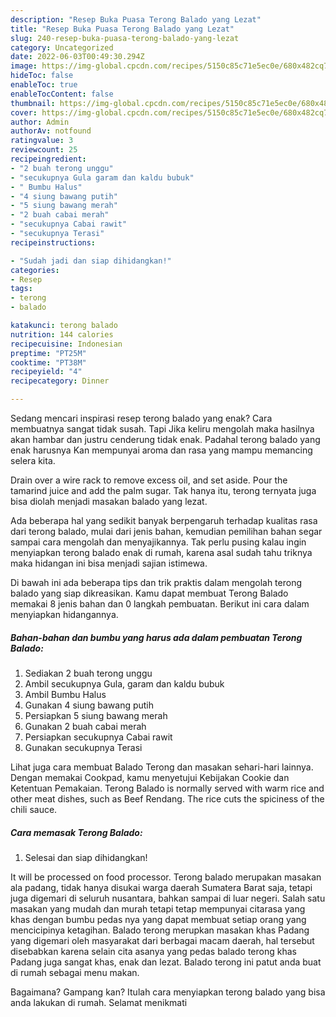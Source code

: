 ```yaml
---
description: "Resep Buka Puasa Terong Balado yang Lezat"
title: "Resep Buka Puasa Terong Balado yang Lezat"
slug: 240-resep-buka-puasa-terong-balado-yang-lezat
category: Uncategorized
date: 2022-06-03T00:49:30.294Z
image: https://img-global.cpcdn.com/recipes/5150c85c71e5ec0e/680x482cq70/terong-balado-foto-resep-utama.jpg
hideToc: false
enableToc: true
enableTocContent: false
thumbnail: https://img-global.cpcdn.com/recipes/5150c85c71e5ec0e/680x482cq70/terong-balado-foto-resep-utama.jpg
cover: https://img-global.cpcdn.com/recipes/5150c85c71e5ec0e/680x482cq70/terong-balado-foto-resep-utama.jpg
author: Admin
authorAv: notfound
ratingvalue: 3
reviewcount: 25
recipeingredient:
- "2 buah terong unggu"
- "secukupnya Gula garam dan kaldu bubuk"
- " Bumbu Halus"
- "4 siung bawang putih"
- "5 siung bawang merah"
- "2 buah cabai merah"
- "secukupnya Cabai rawit"
- "secukupnya Terasi"
recipeinstructions:

- "Sudah jadi dan siap dihidangkan!"
categories:
- Resep
tags:
- terong
- balado

katakunci: terong balado 
nutrition: 144 calories
recipecuisine: Indonesian
preptime: "PT25M"
cooktime: "PT38M"
recipeyield: "4"
recipecategory: Dinner

---
```



Sedang mencari inspirasi resep terong balado yang enak? Cara membuatnya sangat tidak susah. Tapi Jika keliru mengolah maka hasilnya akan hambar dan justru cenderung tidak enak. Padahal terong balado yang enak harusnya Kan mempunyai aroma dan rasa yang mampu memancing selera kita.


Drain over a wire rack to remove excess oil, and set aside. Pour the tamarind juice and add the palm sugar. Tak hanya itu, terong ternyata juga bisa diolah menjadi masakan balado yang lezat.

Ada beberapa hal yang sedikit banyak berpengaruh terhadap kualitas rasa dari terong balado, mulai dari jenis bahan, kemudian pemilihan bahan segar sampai cara mengolah dan menyajikannya. Tak perlu pusing kalau ingin menyiapkan terong balado enak di rumah, karena asal sudah tahu triknya maka hidangan ini bisa menjadi sajian istimewa.


Di bawah ini ada beberapa tips dan trik praktis dalam mengolah terong balado yang siap dikreasikan. Kamu dapat membuat Terong Balado memakai 8 jenis bahan dan 0 langkah pembuatan. Berikut ini cara dalam menyiapkan hidangannya.

<!--inarticleads1-->

##### Bahan-bahan dan bumbu yang harus ada dalam pembuatan Terong Balado:

1. Sediakan 2 buah terong unggu
1. Ambil secukupnya Gula, garam dan kaldu bubuk
1. Ambil  Bumbu Halus
1. Gunakan 4 siung bawang putih
1. Persiapkan 5 siung bawang merah
1. Gunakan 2 buah cabai merah
1. Persiapkan secukupnya Cabai rawit
1. Gunakan secukupnya Terasi


Lihat juga cara membuat Balado Terong dan masakan sehari-hari lainnya. Dengan memakai Cookpad, kamu menyetujui Kebijakan Cookie dan Ketentuan Pemakaian. Terong Balado is normally served with warm rice and other meat dishes, such as Beef Rendang. The rice cuts the spiciness of the chili sauce. 

<!--inarticleads2-->

##### Cara memasak Terong Balado:


1. Selesai dan siap dihidangkan!

It will be processed on food processor. Terong balado merupakan masakan ala padang, tidak hanya disukai warga daerah Sumatera Barat saja, tetapi juga digemari di seluruh nusantara, bahkan sampai di luar negeri. Salah satu masakan yang mudah dan murah tetapi tetap mempunyai citarasa yang khas dengan bumbu pedas nya yang dapat membuat setiap orang yang mencicipinya ketagihan. Balado terong merupkan masakan khas Padang yang digemari oleh masyarakat dari berbagai macam daerah, hal tersebut disebabkan karena selain cita asanya yang pedas balado terong khas Padang juga sangat khas, enak dan lezat. Balado terong ini patut anda buat di rumah sebagai menu makan. 

Bagaimana? Gampang kan? Itulah cara menyiapkan terong balado yang bisa anda lakukan di rumah. Selamat menikmati

